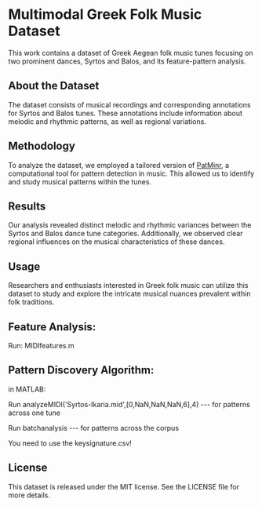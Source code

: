 # Multimodal Greek Folk Music Dataset

This work contains a dataset of Greek Aegean folk music tunes focusing on two prominent dances, Syrtos and Balos, and its feature-pattern analysis.

## About the Dataset
The dataset consists of musical recordings and corresponding annotations for Syrtos and Balos tunes. These annotations include information about melodic and rhythmic patterns, as well as regional variations.

## Methodology
To analyze the dataset, we employed a tailored version of [PatMinr](https://github.com/olivierlar/miningsuite), a computational tool for pattern detection in music. This allowed us to identify and study musical patterns within the tunes.

## Results
Our analysis revealed distinct melodic and rhythmic variances between the Syrtos and Balos dance tune categories. Additionally, we observed clear regional influences on the musical characteristics of these dances.

## Usage
Researchers and enthusiasts interested in Greek folk music can utilize this dataset to study and explore the intricate musical nuances prevalent within folk traditions.

## Feature Analysis:

Run: MIDIfeatures.m

## Pattern Discovery Algorithm: 

in MATLAB:

Run analyzeMIDI('Syrtos-Ikaria.mid',[0,NaN,NaN,NaN,6],4) --- for patterns across one tune

Run batchanalysis --- for patterns across the corpus

You need to use the keysignature.csv!

## License
This dataset is released under the MIT license. See the LICENSE file for more details.


